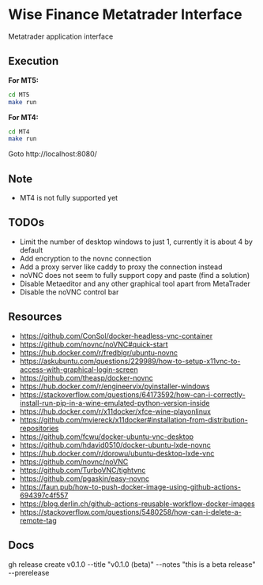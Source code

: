 # Wise Finance Metatrader Interface

Metatrader application interface

## Execution

**For MT5:**

```bash
cd MT5
make run

```

**For MT4:**

```bash
cd MT4
make run

```

Goto http://localhost:8080/

## Note

- MT4 is not fully supported yet

## TODOs

- Limit the number of desktop windows to just 1, currently it is about 4 by default
- Add encryption to the novnc connection
- Add a proxy server like caddy to proxy the connection instead
- noVNC does not seem to fully support copy and paste (find a solution)
- Disable Metaeditor and any other graphical tool apart from MetaTrader
- Disable the noVNC control bar

## Resources

- https://github.com/ConSol/docker-headless-vnc-container
- https://github.com/novnc/noVNC#quick-start
- https://hub.docker.com/r/fredblgr/ubuntu-novnc
- https://askubuntu.com/questions/229989/how-to-setup-x11vnc-to-access-with-graphical-login-screen
- https://github.com/theasp/docker-novnc
- https://hub.docker.com/r/engineervix/pyinstaller-windows
- https://stackoverflow.com/questions/64173592/how-can-i-correctly-install-run-pip-in-a-wine-emulated-python-version-inside
- https://hub.docker.com/r/x11docker/xfce-wine-playonlinux
- https://github.com/mviereck/x11docker#installation-from-distribution-repositories
- https://github.com/fcwu/docker-ubuntu-vnc-desktop
- https://github.com/hdavid0510/docker-ubuntu-lxde-novnc
- https://hub.docker.com/r/dorowu/ubuntu-desktop-lxde-vnc
- https://github.com/novnc/noVNC
- https://github.com/TurboVNC/tightvnc
- https://github.com/pgaskin/easy-novnc
- https://faun.pub/how-to-push-docker-image-using-github-actions-694397c4f557
- https://blog.derlin.ch/github-actions-reusable-workflow-docker-images
- https://stackoverflow.com/questions/5480258/how-can-i-delete-a-remote-tag

## Docs

gh release create v0.1.0 --title "v0.1.0 (beta)" --notes "this is a beta release" --prerelease
